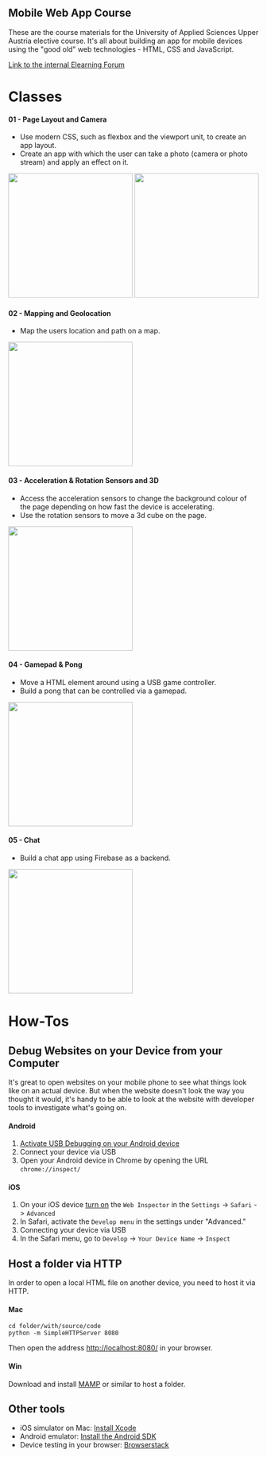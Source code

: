 ## Mobile Web App Course

These are the course materials for the University of Applied Sciences Upper Austria elective course. It's all about building an app for mobile devices using the "good old" web technologies - HTML, CSS and JavaScript.

[Link to the internal Elearning Forum](https://elearning.fh-hagenberg.at/course/view.php?id=5487)


# Classes

#### 01 - Page Layout and Camera

* Use modern CSS, such as flexbox and the viewport unit, to create an app layout.
* Create an app with which the user can take a photo (camera or photo stream) and apply an effect on it.

<img src="http://i.imgur.com/NPlQjiZ.jpg" height="250">
<img src="http://i.imgur.com/jVMHHvS.jpg" height="250">

#### 02 - Mapping and Geolocation

* Map the users location and path on a map.

<img src="http://i.imgur.com/FjDD8m4.jpg" height="250">

#### 03 - Acceleration & Rotation Sensors and 3D

* Access the acceleration sensors to change the background colour of the page depending on how fast the device is accelerating.
* Use the rotation sensors to move a 3d cube on the page.

<img src="http://i.imgur.com/lj2JAd3.png" height="250">

#### 04 - Gamepad & Pong

* Move a HTML element around using a USB game controller.
* Build a pong that can be controlled via a gamepad.

<img src="http://i.imgur.com/U7MF6Tc.jpg" height="250">

#### 05 - Chat

* Build a chat app using Firebase as a backend.

<img src="http://i.imgur.com/GAh4RSR.png" height="250">



# How-Tos

## Debug Websites on your Device from your Computer

It's great to open websites on your mobile phone to see what things look like on an actual device. But when the website doesn't look the way you thought it would, it's handy to be able to look at the website with developer tools to investigate what's going on.

#### Android

1. [Activate USB Debugging on your Android device](https://stackoverflow.com/questions/16707137/how-to-find-and-turn-on-usb-debugging-mode-on-nexus-4#answer-16707217)
2. Connect your device via USB
2. Open your Android device in Chrome by opening the URL `chrome://inspect/`

#### iOS

1. On your iOS device [turn on](https://blog.idrsolutions.com/2015/02/remote-debugging-ios-safari-on-os-x-windows-and-linux/) the `Web Inspector`  in the `Settings` -> `Safari` -> `Advanced`
2. In Safari, activate the `Develop menu` in the settings under "Advanced."
3. Connecting your device via USB
4. In the Safari menu, go to `Develop` -> `Your Device Name` -> `Inspect`


## Host a folder via HTTP

In order to open a local HTML file on another device, you need to host it via HTTP.

#### Mac

```
cd folder/with/source/code
python -m SimpleHTTPServer 8080
```
Then open the address [http://localhost:8080/]() in your browser.

#### Win

Download and install [MAMP](https://www.mamp.info/) or similar to host a folder.

## Other tools

* iOS simulator on Mac: [Install Xcode](https://developer.apple.com/xcode/)
* Android emulator: [Install the Android SDK](https://developer.android.com/sdk/index.html)
* Device testing in your browser: [Browserstack](https://www.browserstack.com/)
